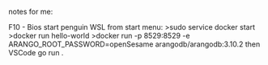 notes for me:

F10 - Bios
start penguin WSL from start menu:
    >sudo service docker start
    >docker run hello-world
    >docker run -p 8529:8529 -e ARANGO_ROOT_PASSWORD=openSesame arangodb/arangodb:3.10.2
then VSCode go run .